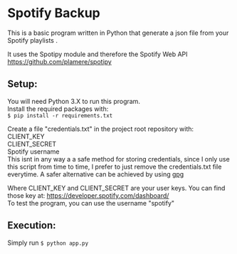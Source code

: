 # Spotify Backup

This is a basic program written in Python that generate a json file from your Spotify playlists .<br />

It uses the Spotipy module and therefore the Spotify Web API<br />
https://github.com/plamere/spotipy<br />

## Setup:
 
You will need Python 3.X to run this program.<br />
Install the required packages with: <br />
    `$ pip install -r requirements.txt`<br />

Create a file "credentials.txt" in the project root repository with:<br />
    CLIENT_KEY<br />
    CLIENT_SECRET<br />
    Spotify username<br />
This isnt in any way a a safe method for storing credentials, since I only use this script from time to time, I prefer to just remove the credentials.txt file everytime. A safer alternative can be achieved by using [gpg](https://gnupg.org/)

Where CLIENT_KEY and CLIENT_SECRET are your user keys. You can find those key at: https://developer.spotify.com/dashboard/<br />
To test the program, you can use the username "spotify"<br />

## Execution:

Simply run `$ python app.py`<br />

